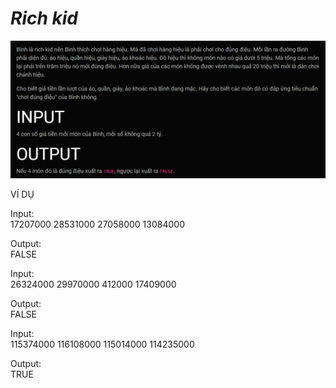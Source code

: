 ***Rich kid***
===
![alt text](image.png)

VÍ DỤ

Input: <br>
17207000
28531000
27058000
13084000

Output:<br> FALSE

Input: <br>
26324000
29970000
412000
17409000

Output:<br> FALSE

Input: <br>
115374000
116108000
115014000
114235000

Output:<br> TRUE
